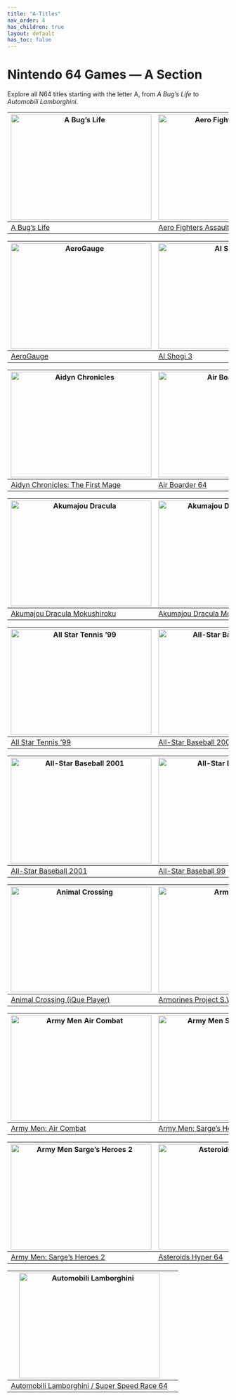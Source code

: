 ```yaml
---
title: "A-Titles"
nav_order: 4
has_children: true
layout: default
has_toc: false
---
```


# Nintendo 64 Games — A Section

Explore all N64 titles starting with the letter A, from *A Bug’s Life* to *Automobili Lamborghini*.

| <a href="a/a-bugs-life"><img src="https://www.n64gamespedia.com/wp-content/uploads/2024/01/A_Bugs_Life_Coverart1.png" width="320" height="240" alt="A Bug’s Life"/></a> | <a href="a/aero-fighters-assault"><img src="https://www.n64gamespedia.com/wp-content/uploads/2024/01/AeroFighters_Assault_Coverart1.png" width="320" height="240" alt="Aero Fighters Assault"/></a> |
|---|---|
| [A Bug’s Life](a/a-bugs-life) | [Aero Fighters Assault](a/aero-fighters-assault) |

| <a href="a/aerogauge"><img src="https://www.n64gamespedia.com/wp-content/uploads/2024/01/AeroGauge_Coverart1.png" width="320" height="240" alt="AeroGauge"/></a> | <a href="a/ai-shogi-3"><img src="https://www.n64gamespedia.com/wp-content/uploads/2024/01/AI_Shogi_3_Coverart1.png" width="320" height="240" alt="AI Shogi 3"/></a> |
|---|---|
| [AeroGauge](a/aerogauge) | [AI Shogi 3](a/ai-shogi-3) |

| <a href="a/aidyn-chronicles"><img src="https://www.n64gamespedia.com/wp-content/uploads/2024/01/Aidyn_Chronicles_Coverart1.png" width="320" height="240" alt="Aidyn Chronicles"/></a> | <a href="a/air-boarder-64"><img src="https://www.n64gamespedia.com/wp-content/uploads/2024/01/Air_Boarder_64_Coverart1.png" width="320" height="240" alt="Air Boarder 64"/></a> |
|---|---|
| [Aidyn Chronicles: The First Mage](a/aidyn-chronicles) | [Air Boarder 64](a/air-boarder-64) |

| <a href="a/akumajou-dracula"><img src="https://www.n64gamespedia.com/wp-content/uploads/2024/01/Akumajou_Dracula_Mokushiroku_Coverart1.png" width="320" height="240" alt="Akumajou Dracula"/></a> | <a href="a/akumajou-dracula-gaiden"><img src="https://www.n64gamespedia.com/wp-content/uploads/2024/01/Akumajou_Dracula_Gaiden_Coverart1.png" width="320" height="240" alt="Akumajou Dracula Gaiden"/></a> |
|---|---|
| [Akumajou Dracula Mokushiroku](a/akumajou-dracula) | [Akumajou Dracula Mokushiroku Gaiden](a/akumajou-dracula-gaiden) |

| <a href="a/all-star-tennis-99"><img src="https://www.n64gamespedia.com/wp-content/uploads/2024/01/All_Star_Tennis_99_Coverart1.png" width="320" height="240" alt="All Star Tennis ’99"/></a> | <a href="a/all-star-baseball-2000"><img src="https://www.n64gamespedia.com/wp-content/uploads/2024/01/All_Star_Baseball_2000_Coverart1.png" width="320" height="240" alt="All-Star Baseball 2000"/></a> |
|---|---|
| [All Star Tennis ’99](a/all-star-tennis-99) | [All-Star Baseball 2000](a/all-star-baseball-2000) |

| <a href="a/all-star-baseball-2001"><img src="https://www.n64gamespedia.com/wp-content/uploads/2024/01/All_Star_Baseball_2001_Coverart1.png" width="320" height="240" alt="All-Star Baseball 2001"/></a> | <a href="a/all-star-baseball-99"><img src="https://www.n64gamespedia.com/wp-content/uploads/2024/01/All_Star_Baseball_99_Coverart1.png" width="320" height="240" alt="All-Star Baseball 99"/></a> |
|---|---|
| [All-Star Baseball 2001](a/all-star-baseball-2001) | [All-Star Baseball 99](a/all-star-baseball-99) |

| <a href="a/animal-crossing"><img src="https://www.n64gamespedia.com/wp-content/uploads/2024/01/Animal_Crossing_iQue_Coverart1.png" width="320" height="240" alt="Animal Crossing"/></a> | <a href="a/armorines"><img src="https://www.n64gamespedia.com/wp-content/uploads/2024/01/Armorines_Coverart1.png" width="320" height="240" alt="Armorines"/></a> |
|---|---|
| [Animal Crossing (iQue Player)](a/animal-crossing) | [Armorines Project S.W.A.R.M.](a/armorines) |

| <a href="a/army-men-air-combat"><img src="https://www.n64gamespedia.com/wp-content/uploads/2024/01/Army_Men_Air_Combat_Coverart1.png" width="320" height="240" alt="Army Men Air Combat"/></a> | <a href="a/army-men-sarges-heroes"><img src="https://www.n64gamespedia.com/wp-content/uploads/2024/01/Army_Men_Sarges_Heroes_Coverart1.png" width="320" height="240" alt="Army Men Sarge’s Heroes"/></a> |
|---|---|
| [Army Men: Air Combat](a/army-men-air-combat) | [Army Men: Sarge’s Heroes](a/army-men-sarges-heroes) |

| <a href="a/army-men-sarges-heroes-2"><img src="https://www.n64gamespedia.com/wp-content/uploads/2024/01/Army_Men_Sarges_Heroes_2_Coverart1.png" width="320" height="240" alt="Army Men Sarge’s Heroes 2"/></a> | <a href="a/asteroids-hyper-64"><img src="https://www.n64gamespedia.com/wp-content/uploads/2024/01/Asteroids_Hyper_64_Coverart1.png" width="320" height="240" alt="Asteroids Hyper 64"/></a> |
|---|---|
| [Army Men: Sarge’s Heroes 2](a/army-men-sarges-heroes-2) | [Asteroids Hyper 64](a/asteroids-hyper-64) |

| <a href="a/automobili-lamborghini"><img src="https://www.n64gamespedia.com/wp-content/uploads/2024/01/Automobili_Lamborghini_Coverart1.png" width="320" height="240" alt="Automobili Lamborghini"/></a> |  |
|---|---|
| [Automobili Lamborghini / Super Speed Race 64](a/automobili-lamborghini) |  |
